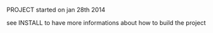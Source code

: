 PROJECT started on jan 28th 2014

see INSTALL to have more informations about how to build the project